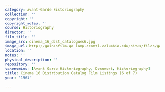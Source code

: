 ```yaml
---
category: Avant-Garde Historiography
collection: ''
copyright: ''
copyright_notes: ''
course: Historiography
director: ''
film_title: ''
image_src: cinema_16_dist_catalogues6.jpg
image_url: http://gainesfilm.qa-lamp.ccnmtl.columbia.edu/sites/files/gainesfilm/images/cinema_16_dist_catalogues6.jpg
location: ''
notes: ''
physical_description: ''
repository: ''
taxonomies: [Avant-Garde Historiography, Document, Historiography]
title: Cinema 16 Distribution Catalog Film Listings (6 of 7)
year: '1963'

---
```

